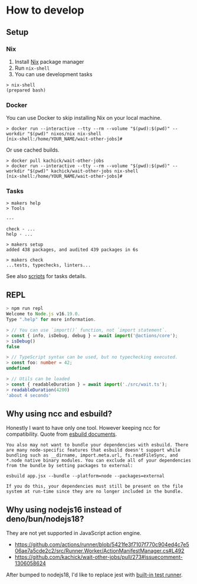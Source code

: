 # How to develop

## Setup

### Nix

1. Install [Nix](https://nixos.org/) package manager
2. Run `nix-shell`
3. You can use development tasks

```console
> nix-shell
(prepared bash)
```

### Docker

You can use Docker to skip installing Nix on your local machine.

```console
> docker run --interactive --tty --rm --volume "$(pwd):$(pwd)" --workdir "$(pwd)" nixos/nix nix-shell
[nix-shell:/home/YOUR_NAME/wait-other-jobs]#
```

Or use cached builds.

```console
> docker pull kachick/wait-other-jobs
> docker run --interactive --tty --rm --volume "$(pwd):$(pwd)" --workdir "$(pwd)" kachick/wait-other-jobs nix-shell
[nix-shell:/home/YOUR_NAME/wait-other-jobs]#
```

### Tasks

```console
> makers help
> Tools

---

check - ...
help - ...

> makers setup
added 438 packages, and audited 439 packages in 6s

> makers check
...tests, typechecks, linters...
```

See also [scripts](package.json) for tasks details.

## REPL

```typescript
> npm run repl
Welcome to Node.js v16.19.0.
Type ".help" for more information.

> // You can use `import()` function, not `import statement`.
> const { info, isDebug, debug } = await import('@actions/core');
> isDebug()
false

> // TypeScript syntax can be used, but no typechecking executed.
> const foo: number = 42;
undefined

> // Utils can be loaded
> const { readableDuration } = await import('./src/wait.ts');
> readableDuration(4200)
'about 4 seconds'
```

## Why using ncc and esbuild?

Honestly I want to have only one tool. However keeping ncc for compatibility. Quote from [esbuild documents](https://github.com/esbuild/esbuild.github.io/blob/b431563203d117c4cf9f467481960aeaabcc0fde/src/content/getting-started.yml#L268-L314).

```
You also may not want to bundle your dependencies with esbuild. There are many node-specific features that esbuild doesn't support while bundling such as __dirname, import.meta.url, fs.readFileSync, and *.node native binary modules. You can exclude all of your dependencies from the bundle by setting packages to external:

esbuild app.jsx --bundle --platform=node --packages=external

If you do this, your dependencies must still be present on the file system at run-time since they are no longer included in the bundle.
```

## Why using nodejs16 instead of deno/bun/nodejs18?

They are not yet supported in JavaScript action engine.

- https://github.com/actions/runner/blob/5421fe3f7107f770c904ed4c7e506ae7a5cde2c2/src/Runner.Worker/ActionManifestManager.cs#L492
- https://github.com/kachick/wait-other-jobs/pull/273#issuecomment-1306058624

After bumped to nodejs18, I'd like to replace jest with [built-in test runner](https://github.com/nodejs/node/pull/42325).
